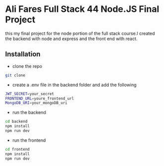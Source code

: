 # Ali Fares Full Stack 44 Node.JS Final Project

this my final project for the node portion of the full stack course.I created the backend with node and express and the front end with react.

## Installation

- clone the repo

```bash
git clone
```

- create a .env file in the backend folder and add the following

```bash
JWT_SECRET=your_secret
FRONTEND_URL=youre_frontend_url
MongoDB_URI=your_mongoDB_uri

```

- run the backend

```bash
cd backend
npm install
npm run dev
```

- run the frontend

```bash
cd frontend
npm install
npm run dev

```
